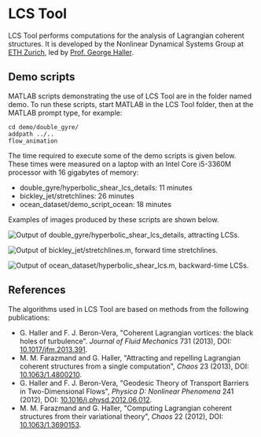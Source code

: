 LCS Tool
========

LCS Tool performs computations for the analysis of Lagrangian coherent structures. It is developed by the Nonlinear Dynamical Systems Group at [ETH Zurich](http://ETHZ.CH), led by [Prof. George Haller](http://GeorgeHaller.COM).

Demo scripts
------------

MATLAB scripts demonstrating the use of LCS Tool are in the folder named demo. To run these scripts, start MATLAB in the LCS Tool folder, then at the MATLAB prompt type, for example:

	cd demo/double_gyre/
	addpath ../..
	flow_animation

The time required to execute some of the demo scripts is given below. These times were measured on a laptop with an Intel Core i5-3360M processor with 16 gigabytes of memory:

- double\_gyre/hyperbolic\_shear\_lcs_details: 11 minutes
- bickley\_jet/stretchlines: 26 minutes
- ocean\_dataset/demo\_script_ocean: 18 minutes

Examples of images produced by these scripts are shown below.

![Output of double_gyre/hyperbolic_shear_lcs_details, attracting LCSs.](https://raw.github.com/jeixav/LCS-Tool/master/demo/double_gyre/hyperbolic_shear_lcs_details_attracting.png "Double gyre forward time LCS analysis.")

![Output of bickley_jet/stretchlines.m, forward time stretchlines.](https://raw.github.com/jeixav/LCS-Tool/master/demo/bickley_jet/stretchlines_forward.png "Bickley jet forward time stretchlines.")

![Output of ocean_dataset/hyperbolic_shear_lcs.m, backward-time LCSs.](https://raw.github.com/jeixav/LCS-Tool/master/demo/ocean_dataset/hyperbolic_shear_lcs_backward.png "Ocean dataset forward time LCS analysis.")

References
----------

The algorithms used in LCS Tool are based on methods from the following publications:

- G. Haller and F. J. Beron-Vera, "Coherent Lagrangian vortices: the black holes of turbulence". _Journal of Fluid Mechanics_ 731 (2013), DOI: [10.1017/jfm.2013.391](http://dx.doi.org/10.1017/jfm.2013.391).
- M. M. Farazmand and G. Haller, "Attracting and repelling Lagrangian coherent structures from a single computation", _Chaos_ 23 (2013), DOI: [10.1063/1.4800210](http://dx.doi.org/10.1063/1.4800210).
- G. Haller and F. J. Beron-Vera, "Geodesic Theory of Transport Barriers in Two-Dimensional Flows", _Physica D: Nonlinear Phenomena_ 241 (2012), DOI: [10.1016/j.physd.2012.06.012](http://dx.doi.org/10.1016/j.physd.2012.06.012).
- M. M. Farazmand and G. Haller, "Computing Lagrangian coherent structures from their variational theory", _Chaos_ 22 (2012), DOI: [10.1063/1.3690153](http://dx.doi.org/10.1063/1.3690153).
